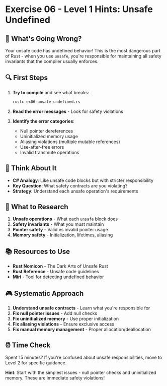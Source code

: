 # Exercise 06 - Level 1 Hints: Unsafe Undefined

## 🎯 What's Going Wrong?

Your unsafe code has undefined behavior! This is the most dangerous part of Rust - when you use `unsafe`, you're responsible for maintaining all safety invariants that the compiler usually enforces.

## 🔍 First Steps

1. **Try to compile** and see what breaks:
   ```bash
   rustc ex06-unsafe-undefined.rs
   ```

2. **Read the error messages** - Look for safety violations

3. **Identify the error categories**:
   - Null pointer dereferences
   - Uninitialized memory usage
   - Aliasing violations (multiple mutable references)
   - Use-after-free errors
   - Invalid transmute operations

## 🤔 Think About It

- **C# Analogy**: Like unsafe code blocks but with stricter responsibility
- **Key Question**: What safety contracts are you violating?
- **Strategy**: Understand each unsafe operation's requirements

## 🔧 What to Research

1. **Unsafe operations** - What each `unsafe` block does
2. **Safety invariants** - What you must maintain
3. **Pointer safety** - Valid vs invalid pointer usage
4. **Memory safety** - Initialization, lifetimes, aliasing

## 📚 Resources to Use

- **Rust Nomicon** - The Dark Arts of Unsafe Rust
- **Rust Reference** - Unsafe code guidelines
- **Miri** - Tool for detecting undefined behavior

## 🎮 Systematic Approach

1. **Understand unsafe contracts** - Learn what you're responsible for
2. **Fix null pointer issues** - Add null checks
3. **Fix uninitialized memory** - Use proper initialization
4. **Fix aliasing violations** - Ensure exclusive access
5. **Fix manual memory management** - Proper allocation/deallocation

## ⏰ Time Check

Spent 15 minutes? If you're confused about unsafe responsibilities, move to Level 2 for specific guidance.

**Hint**: Start with the simplest issues - null pointer checks and uninitialized memory. These are immediate safety violations!